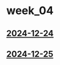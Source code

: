 # week_04 <!-- markmap: foldAll -->
## [2024-12-24](2024-12-24/2024-12-24.html)
## [2024-12-25](2024-12-25/2024-12-25.html)
